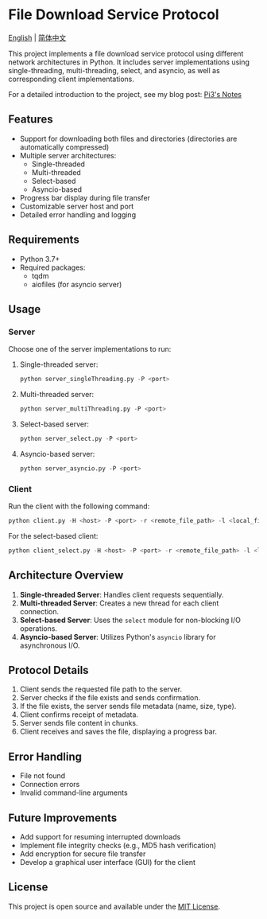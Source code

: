 # File Download Service Protocol

[English](README.md) | [简体中文](README_CN.md)

This project implements a file download service protocol using different network architectures in Python. It includes server implementations using single-threading, multi-threading, select, and asyncio, as well as corresponding client implementations.

For a detailed introduction to the project, see my blog post: [Pi3's Notes](https://blog.pi3.fun/post/2023/12/%E4%B8%8D%E5%90%8C%E7%BD%91%E7%BB%9C%E6%9E%B6%E6%9E%84%E4%B8%8B%E6%96%87%E4%BB%B6%E4%B8%8B%E8%BD%BD%E6%9C%8D%E5%8A%A1%E5%8D%8F%E8%AE%AE%E8%AE%BE%E8%AE%A1/)

## Features

- Support for downloading both files and directories (directories are automatically compressed)
- Multiple server architectures:
  - Single-threaded
  - Multi-threaded
  - Select-based
  - Asyncio-based
- Progress bar display during file transfer
- Customizable server host and port
- Detailed error handling and logging

## Requirements

- Python 3.7+
- Required packages:
  - tqdm
  - aiofiles (for asyncio server)

## Usage

### Server

Choose one of the server implementations to run:

1. Single-threaded server:
   ```python
   python server_singleThreading.py -P <port>
   ```

2. Multi-threaded server:
   ```python
   python server_multiThreading.py -P <port>
   ```

3. Select-based server:
   ```python
   python server_select.py -P <port>
   ```

4. Asyncio-based server:
   ```python
   python server_asyncio.py -P <port>
   ```

### Client

Run the client with the following command:
```python
python client.py -H <host> -P <port> -r <remote_file_path> -l <local_file_path>
```

For the select-based client:
```python
python client_select.py -H <host> -P <port> -r <remote_file_path> -l <local_file_path>
```

## Architecture Overview

1. **Single-threaded Server**: Handles client requests sequentially.
2. **Multi-threaded Server**: Creates a new thread for each client connection.
3. **Select-based Server**: Uses the `select` module for non-blocking I/O operations.
4. **Asyncio-based Server**: Utilizes Python's `asyncio` library for asynchronous I/O.

## Protocol Details

1. Client sends the requested file path to the server.
2. Server checks if the file exists and sends confirmation.
3. If the file exists, the server sends file metadata (name, size, type).
4. Client confirms receipt of metadata.
5. Server sends file content in chunks.
6. Client receives and saves the file, displaying a progress bar.

## Error Handling

- File not found
- Connection errors
- Invalid command-line arguments

## Future Improvements

- Add support for resuming interrupted downloads
- Implement file integrity checks (e.g., MD5 hash verification)
- Add encryption for secure file transfer
- Develop a graphical user interface (GUI) for the client

## License

This project is open source and available under the [MIT License](LICENSE).
